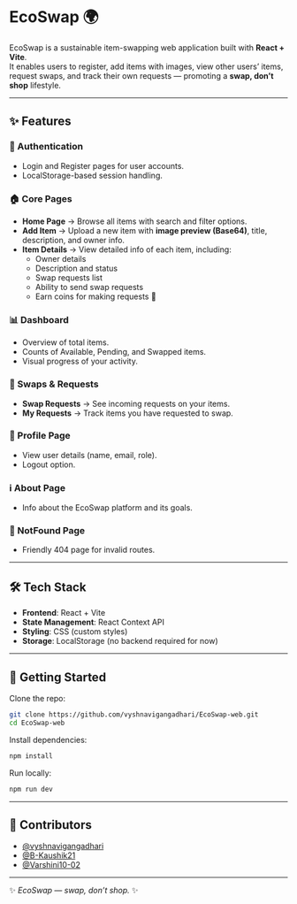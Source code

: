 # EcoSwap 🌍

EcoSwap is a sustainable item-swapping web application built with **React + Vite**.  
It enables users to register, add items with images, view other users’ items, request swaps, and track their own requests — promoting a **swap, don’t shop** lifestyle.

---

## ✨ Features

### 🔑 Authentication
- Login and Register pages for user accounts.
- LocalStorage-based session handling.

### 🏠 Core Pages
- **Home Page** → Browse all items with search and filter options.  
- **Add Item** → Upload a new item with **image preview (Base64)**, title, description, and owner info.  
- **Item Details** → View detailed info of each item, including:  
  - Owner details  
  - Description and status  
  - Swap requests list  
  - Ability to send swap requests  
  - Earn coins for making requests 🎉  

### 📊 Dashboard
- Overview of total items.  
- Counts of Available, Pending, and Swapped items.  
- Visual progress of your activity.

### 🔄 Swaps & Requests
- **Swap Requests** → See incoming requests on your items.  
- **My Requests** → Track items you have requested to swap.  

### 👤 Profile Page
- View user details (name, email, role).  
- Logout option.  

### ℹ️ About Page
- Info about the EcoSwap platform and its goals.  

### 🚫 NotFound Page
- Friendly 404 page for invalid routes.

---

## 🛠️ Tech Stack
- **Frontend**: React + Vite  
- **State Management**: React Context API  
- **Styling**: CSS (custom styles)  
- **Storage**: LocalStorage (no backend required for now)  

---


## 🚀 Getting Started

Clone the repo:
```bash
git clone https://github.com/vyshnavigangadhari/EcoSwap-web.git
cd EcoSwap-web
```

Install dependencies:
```bash
npm install
```

Run locally:
```bash
npm run dev
```

---



## 👥 Contributors
- [@vyshnavigangadhari](https://github.com/vyshnavigangadhari)  
- [@B-Kaushik21](https://github.com/B-Kaushik21)  
- [@Varshini10-02](https://github.com/Varshini10-02)  

---


✨ *EcoSwap — swap, don’t shop.* ✨
